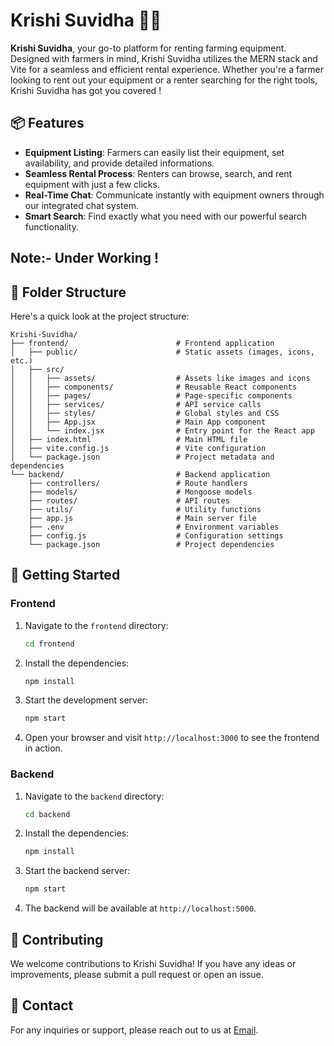 # Krishi Suvidha 🌾🚜

**Krishi Suvidha**, your go-to platform for renting farming equipment. Designed with farmers in mind, Krishi Suvidha utilizes the MERN stack and Vite for a seamless and efficient rental experience. Whether you're a farmer looking to rent out your equipment or a renter searching for the right tools, Krishi Suvidha has got you covered !

## 📦 Features

- **Equipment Listing**: Farmers can easily list their equipment, set availability, and provide detailed informations.
- **Seamless Rental Process**: Renters can browse, search, and rent equipment with just a few clicks.
- **Real-Time Chat**: Communicate instantly with equipment owners through our integrated chat system.
- **Smart Search**: Find exactly what you need with our powerful search functionality.

## Note:- Under Working ! 

## 📁 Folder Structure

Here's a quick look at the project structure:

```
Krishi-Suvidha/
├── frontend/                        # Frontend application
│   ├── public/                      # Static assets (images, icons, etc.)
│   ├── src/
│   │   ├── assets/                  # Assets like images and icons
│   │   ├── components/              # Reusable React components
│   │   ├── pages/                   # Page-specific components
│   │   ├── services/                # API service calls
│   │   ├── styles/                  # Global styles and CSS
│   │   ├── App.jsx                  # Main App component
│   │   └── index.jsx                # Entry point for the React app
│   ├── index.html                   # Main HTML file
│   ├── vite.config.js               # Vite configuration
│   └── package.json                 # Project metadata and dependencies
└── backend/                         # Backend application
    ├── controllers/                 # Route handlers
    ├── models/                      # Mongoose models
    ├── routes/                      # API routes
    ├── utils/                       # Utility functions
    ├── app.js                       # Main server file
    ├── .env                         # Environment variables
    ├── config.js                    # Configuration settings
    └── package.json                 # Project dependencies
```

## 🚀 Getting Started

### Frontend

1. Navigate to the `frontend` directory:
   ```bash
   cd frontend
   ```

2. Install the dependencies:
   ```bash
   npm install
   ```

3. Start the development server:
   ```bash
   npm start
   ```

4. Open your browser and visit `http://localhost:3000` to see the frontend in action.

### Backend

1. Navigate to the `backend` directory:
   ```bash
   cd backend
   ```

2. Install the dependencies:
   ```bash
   npm install
   ```

3. Start the backend server:
   ```bash
   npm start
   ```

4. The backend will be available at `http://localhost:5000`.

## 📄 Contributing

We welcome contributions to Krishi Suvidha! If you have any ideas or improvements, please submit a pull request or open an issue.

## 💬 Contact

For any inquiries or support, please reach out to us at [Email](mailto:imexclusiveabhi@gmail.com).
